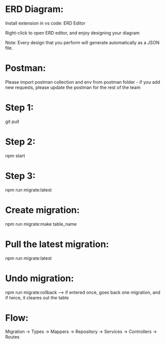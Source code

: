 # ERD Diagram:
Install extension in vs code: ERD Editor

Right-click to open ERD editor, and enjoy designing your diagram

Note: Every design that you perform will generate automatically as a JSON file.


# Postman:
Please import postman collection and env from postman folder - if you add new requests, please update the postman for the rest of the team


# Step 1:
git pull
# Step 2:
npm start
# Step 3:
npm run migrate:latest


# Create migration:
npm run migrate:make table_name

# Pull the latest migration:
npm run migrate:latest

# Undo migration:
npm run migrate:rollback --> if entered once, goes back one migration, and if twice, it cleares out the table

# Flow:
Migration -> Types -> Mappers -> Repository -> Services -> Controllers -> Routes
